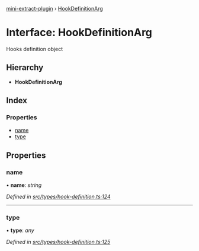 [mini-extract-plugin](../README.md) › [HookDefinitionArg](hookdefinitionarg.md)

# Interface: HookDefinitionArg

Hooks definition object

## Hierarchy

* **HookDefinitionArg**

## Index

### Properties

* [name](hookdefinitionarg.md#name)
* [type](hookdefinitionarg.md#type)

## Properties

###  name

• **name**: *string*

*Defined in [src/types/hook-definition.ts:124](https://github.com/JuroOravec/mini-extract-plugin/blob/a152a2a/src/types/hook-definition.ts#L124)*

___

###  type

• **type**: *any*

*Defined in [src/types/hook-definition.ts:125](https://github.com/JuroOravec/mini-extract-plugin/blob/a152a2a/src/types/hook-definition.ts#L125)*
